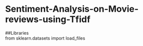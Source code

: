 # Sentiment-Analysis-on-Movie-reviews-using-Tfidf


##Libraries  
from sklearn.datasets import load_files


